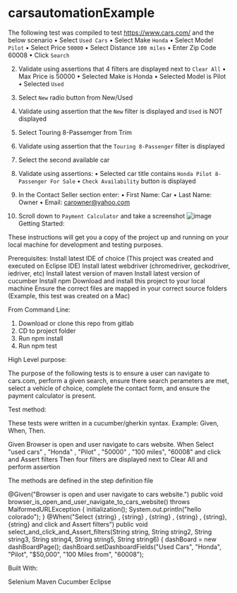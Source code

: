 # carsautomationExample
The following test was compiled to test https://www.cars.com/ and the below scenario
•	Select `Used Cars`
•	Select Make `Honda`
•	Select Model `Pilot`
•	Select Price `50000`
•	Select Distance `100 miles`
•	Enter Zip Code 60008
•	Click `Search`

2)	Validate using assertions that 4 filters are displayed next to `Clear All` 
•	Max Price is 50000
•	Selected Make is Honda
•	Selected Model is Pilot
•	Selected `Used`

3)	Select `New` radio button from New/Used
4)	Validate using assertion that the `New` filter is displayed and `Used` is NOT displayed
5)	Select Touring 8-Passemger from Trim 
6)	Validate using assertion that the `Touring 8-Passenger` filter is displayed
7)	Select the second available car
8)	Validate using assertions: 
•	Selected car title contains `Honda Pilot 8-Passenger For Sale`
•	`Check Availability` button is displayed 

9)	In the Contact Seller section enter:
•	First Name: Car
•	Last Name: Owner
•	Email: carowner@yahoo.com

10)	Scroll down to `Payment Calculator` and take a screenshot
![image](https://user-images.githubusercontent.com/35195359/114216927-c94bea00-9924-11eb-8865-a94e99d0ead0.png)
Getting Started:

These instructions will get you a copy of the project up and running on your local machine for development and testing purposes. 

Prerequisites:
Install latest IDE of choice (This project was created and executed on Eclipse IDE)
Install latest webdriver (chromedriver, geckodriver, iedriver, etc)
Install latest version of maven
Install latest version of cucumber
Install npm
Download and install this project to your local machine
Ensure the correct files are mapped in your correct source folders (Example, this test was created on a Mac)

From Command Line:
1. Download or clone this repo from gitlab
2. CD to project folder
3. Run npm install
4. Run npm test

High Level purpose:

The purpose of the following tests is to ensure a user can navigate to cars.com, perform a given search, ensure there search perameters are met, select a vehicle of choice, complete the contact form, and ensure the payment calculator is present. 

Test method:

These tests were written in a cucumber/gherkin syntax. 
Example: Given, When, Then.

Given Browser is open and user navigate to cars website.
When Select "used cars" , "Honda" , "Pilot" , "50000" , "100 miles", "60008" and click and Assert filters
Then four filters are displayed next to Clear All and perform assertion

The methods are defined in the step definition file

@Given("Browser is open and user navigate to cars website.")
	public void browser_is_open_and_user_navigate_to_cars_website() throws MalformedURLException {
		initialization();
	    System.out.println("hello colorado");
	}
	@When("Select {string} , {string} , {string} , {string} , {string}, {string} and click and Assert filters")
	public void select_and_click_and_Assert_filters(String string, String string2, String string3, String string4, String string5, String string6) {
	    dashBoard = new dashBoardPage();
	    dashBoard.setDashboardFields("Used Cars", "Honda", "Pilot", "$50,000", "100 Miles from", "60008");
      
 Built With:
 
 Selenium 
 Maven
 Cucumber
 Eclipse
      
 



